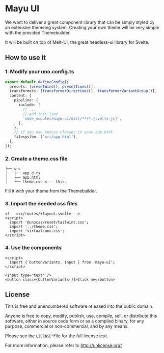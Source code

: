# Mayu UI

We want to deliver a great component library that can be simply styled by an extensive themeing system.
Creating your own theme will be very simple with the provided Themebuilder.

It will be built on top of Melt-UI, the great headless-ui library for Svelte.

## How to use it

### 1. Modify your uno.config.ts

```ts
export default defineConfig({
  presets: [presetWind(), presetIcons()],
  transformers: [transformerDirectives(), transformerVariantGroup()],
  content: {
    pipeline: {
      include: [
        // ...
        // add this line
        'node_modules/mayu-ui/dist/**/*.{svelte,js}',
      ],
    },
    // if you use unocss classes in your app.html
    filesystem: ['src/app.html'],
  },
});
```

### 2. Create a theme.css file

```
├── src
│   ├── app.d.ts
│   ├── app.html
│   └── theme.css <--- this
```

Fill it with your theme from the Themebuilder.

### 3. Import the needed css files

```svelte
<!-- src/routes/+layout.svelte -->
<script>
  import '@unocss/reset/tailwind.css';
  import '../theme.css';
  import 'virtual:uno.css';
</script>
```

### 4. Use the components

```svelte
<script>
  import { buttonVariants, Input } from 'mayu-ui';
</script>

<Input type="text" />
<button class={buttonVariants()}>Click me</button>
```

## License

This is free and unencumbered software released into the public domain.

Anyone is free to copy, modify, publish, use, compile, sell, or distribute this software, either in source code form or as a compiled binary, for any purpose, commercial or non-commercial, and by any means.

Please see the `LICENSE`-File for the full license text.

For more information, please refer to <http://unlicense.org/>
